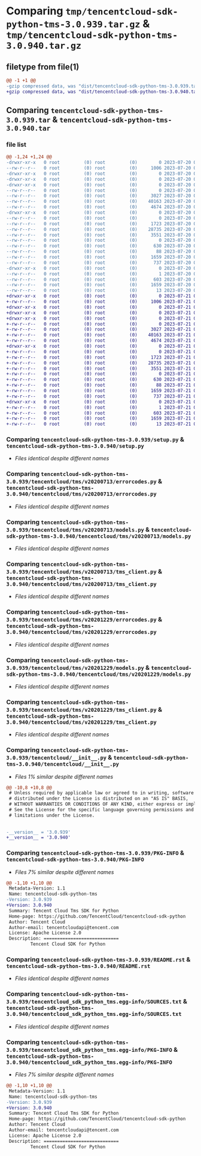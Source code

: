 # Comparing `tmp/tencentcloud-sdk-python-tms-3.0.939.tar.gz` & `tmp/tencentcloud-sdk-python-tms-3.0.940.tar.gz`

## filetype from file(1)

```diff
@@ -1 +1 @@
-gzip compressed data, was "dist/tencentcloud-sdk-python-tms-3.0.939.tar", last modified: Thu Jul 20 00:36:08 2023, max compression
+gzip compressed data, was "dist/tencentcloud-sdk-python-tms-3.0.940.tar", last modified: Fri Jul 21 00:52:10 2023, max compression
```

## Comparing `tencentcloud-sdk-python-tms-3.0.939.tar` & `tencentcloud-sdk-python-tms-3.0.940.tar`

### file list

```diff
@@ -1,24 +1,24 @@
-drwxr-xr-x   0 root         (0) root         (0)        0 2023-07-20 00:36:08.000000 tencentcloud-sdk-python-tms-3.0.939/
--rw-r--r--   0 root         (0) root         (0)     1006 2023-07-20 00:36:08.000000 tencentcloud-sdk-python-tms-3.0.939/setup.py
-drwxr-xr-x   0 root         (0) root         (0)        0 2023-07-20 00:36:08.000000 tencentcloud-sdk-python-tms-3.0.939/tencentcloud/
-drwxr-xr-x   0 root         (0) root         (0)        0 2023-07-20 00:36:08.000000 tencentcloud-sdk-python-tms-3.0.939/tencentcloud/tms/
-drwxr-xr-x   0 root         (0) root         (0)        0 2023-07-20 00:36:08.000000 tencentcloud-sdk-python-tms-3.0.939/tencentcloud/tms/v20200713/
--rw-r--r--   0 root         (0) root         (0)        0 2023-07-20 00:36:08.000000 tencentcloud-sdk-python-tms-3.0.939/tencentcloud/tms/v20200713/__init__.py
--rw-r--r--   0 root         (0) root         (0)     3027 2023-07-20 00:36:08.000000 tencentcloud-sdk-python-tms-3.0.939/tencentcloud/tms/v20200713/errorcodes.py
--rw-r--r--   0 root         (0) root         (0)    40163 2023-07-20 00:36:08.000000 tencentcloud-sdk-python-tms-3.0.939/tencentcloud/tms/v20200713/models.py
--rw-r--r--   0 root         (0) root         (0)     4674 2023-07-20 00:36:08.000000 tencentcloud-sdk-python-tms-3.0.939/tencentcloud/tms/v20200713/tms_client.py
-drwxr-xr-x   0 root         (0) root         (0)        0 2023-07-20 00:36:08.000000 tencentcloud-sdk-python-tms-3.0.939/tencentcloud/tms/v20201229/
--rw-r--r--   0 root         (0) root         (0)        0 2023-07-20 00:36:08.000000 tencentcloud-sdk-python-tms-3.0.939/tencentcloud/tms/v20201229/__init__.py
--rw-r--r--   0 root         (0) root         (0)     1723 2023-07-20 00:36:08.000000 tencentcloud-sdk-python-tms-3.0.939/tencentcloud/tms/v20201229/errorcodes.py
--rw-r--r--   0 root         (0) root         (0)    28735 2023-07-20 00:36:08.000000 tencentcloud-sdk-python-tms-3.0.939/tencentcloud/tms/v20201229/models.py
--rw-r--r--   0 root         (0) root         (0)     3551 2023-07-20 00:36:08.000000 tencentcloud-sdk-python-tms-3.0.939/tencentcloud/tms/v20201229/tms_client.py
--rw-r--r--   0 root         (0) root         (0)        0 2023-07-20 00:36:08.000000 tencentcloud-sdk-python-tms-3.0.939/tencentcloud/tms/__init__.py
--rw-r--r--   0 root         (0) root         (0)      630 2023-07-20 00:36:08.000000 tencentcloud-sdk-python-tms-3.0.939/tencentcloud/__init__.py
--rw-r--r--   0 root         (0) root         (0)       88 2023-07-20 00:36:08.000000 tencentcloud-sdk-python-tms-3.0.939/setup.cfg
--rw-r--r--   0 root         (0) root         (0)     1659 2023-07-20 00:36:08.000000 tencentcloud-sdk-python-tms-3.0.939/PKG-INFO
--rw-r--r--   0 root         (0) root         (0)      737 2023-07-20 00:36:08.000000 tencentcloud-sdk-python-tms-3.0.939/README.rst
-drwxr-xr-x   0 root         (0) root         (0)        0 2023-07-20 00:36:08.000000 tencentcloud-sdk-python-tms-3.0.939/tencentcloud_sdk_python_tms.egg-info/
--rw-r--r--   0 root         (0) root         (0)        1 2023-07-20 00:36:08.000000 tencentcloud-sdk-python-tms-3.0.939/tencentcloud_sdk_python_tms.egg-info/dependency_links.txt
--rw-r--r--   0 root         (0) root         (0)      603 2023-07-20 00:36:08.000000 tencentcloud-sdk-python-tms-3.0.939/tencentcloud_sdk_python_tms.egg-info/SOURCES.txt
--rw-r--r--   0 root         (0) root         (0)     1659 2023-07-20 00:36:08.000000 tencentcloud-sdk-python-tms-3.0.939/tencentcloud_sdk_python_tms.egg-info/PKG-INFO
--rw-r--r--   0 root         (0) root         (0)       13 2023-07-20 00:36:08.000000 tencentcloud-sdk-python-tms-3.0.939/tencentcloud_sdk_python_tms.egg-info/top_level.txt
+drwxr-xr-x   0 root         (0) root         (0)        0 2023-07-21 00:52:10.000000 tencentcloud-sdk-python-tms-3.0.940/
+-rw-r--r--   0 root         (0) root         (0)     1006 2023-07-21 00:52:10.000000 tencentcloud-sdk-python-tms-3.0.940/setup.py
+drwxr-xr-x   0 root         (0) root         (0)        0 2023-07-21 00:52:10.000000 tencentcloud-sdk-python-tms-3.0.940/tencentcloud/
+drwxr-xr-x   0 root         (0) root         (0)        0 2023-07-21 00:52:10.000000 tencentcloud-sdk-python-tms-3.0.940/tencentcloud/tms/
+drwxr-xr-x   0 root         (0) root         (0)        0 2023-07-21 00:52:10.000000 tencentcloud-sdk-python-tms-3.0.940/tencentcloud/tms/v20200713/
+-rw-r--r--   0 root         (0) root         (0)        0 2023-07-21 00:52:10.000000 tencentcloud-sdk-python-tms-3.0.940/tencentcloud/tms/v20200713/__init__.py
+-rw-r--r--   0 root         (0) root         (0)     3027 2023-07-21 00:52:10.000000 tencentcloud-sdk-python-tms-3.0.940/tencentcloud/tms/v20200713/errorcodes.py
+-rw-r--r--   0 root         (0) root         (0)    40163 2023-07-21 00:52:10.000000 tencentcloud-sdk-python-tms-3.0.940/tencentcloud/tms/v20200713/models.py
+-rw-r--r--   0 root         (0) root         (0)     4674 2023-07-21 00:52:10.000000 tencentcloud-sdk-python-tms-3.0.940/tencentcloud/tms/v20200713/tms_client.py
+drwxr-xr-x   0 root         (0) root         (0)        0 2023-07-21 00:52:10.000000 tencentcloud-sdk-python-tms-3.0.940/tencentcloud/tms/v20201229/
+-rw-r--r--   0 root         (0) root         (0)        0 2023-07-21 00:52:10.000000 tencentcloud-sdk-python-tms-3.0.940/tencentcloud/tms/v20201229/__init__.py
+-rw-r--r--   0 root         (0) root         (0)     1723 2023-07-21 00:52:10.000000 tencentcloud-sdk-python-tms-3.0.940/tencentcloud/tms/v20201229/errorcodes.py
+-rw-r--r--   0 root         (0) root         (0)    28735 2023-07-21 00:52:10.000000 tencentcloud-sdk-python-tms-3.0.940/tencentcloud/tms/v20201229/models.py
+-rw-r--r--   0 root         (0) root         (0)     3551 2023-07-21 00:52:10.000000 tencentcloud-sdk-python-tms-3.0.940/tencentcloud/tms/v20201229/tms_client.py
+-rw-r--r--   0 root         (0) root         (0)        0 2023-07-21 00:52:10.000000 tencentcloud-sdk-python-tms-3.0.940/tencentcloud/tms/__init__.py
+-rw-r--r--   0 root         (0) root         (0)      630 2023-07-21 00:52:10.000000 tencentcloud-sdk-python-tms-3.0.940/tencentcloud/__init__.py
+-rw-r--r--   0 root         (0) root         (0)       88 2023-07-21 00:52:10.000000 tencentcloud-sdk-python-tms-3.0.940/setup.cfg
+-rw-r--r--   0 root         (0) root         (0)     1659 2023-07-21 00:52:10.000000 tencentcloud-sdk-python-tms-3.0.940/PKG-INFO
+-rw-r--r--   0 root         (0) root         (0)      737 2023-07-21 00:52:10.000000 tencentcloud-sdk-python-tms-3.0.940/README.rst
+drwxr-xr-x   0 root         (0) root         (0)        0 2023-07-21 00:52:10.000000 tencentcloud-sdk-python-tms-3.0.940/tencentcloud_sdk_python_tms.egg-info/
+-rw-r--r--   0 root         (0) root         (0)        1 2023-07-21 00:52:10.000000 tencentcloud-sdk-python-tms-3.0.940/tencentcloud_sdk_python_tms.egg-info/dependency_links.txt
+-rw-r--r--   0 root         (0) root         (0)      603 2023-07-21 00:52:10.000000 tencentcloud-sdk-python-tms-3.0.940/tencentcloud_sdk_python_tms.egg-info/SOURCES.txt
+-rw-r--r--   0 root         (0) root         (0)     1659 2023-07-21 00:52:10.000000 tencentcloud-sdk-python-tms-3.0.940/tencentcloud_sdk_python_tms.egg-info/PKG-INFO
+-rw-r--r--   0 root         (0) root         (0)       13 2023-07-21 00:52:10.000000 tencentcloud-sdk-python-tms-3.0.940/tencentcloud_sdk_python_tms.egg-info/top_level.txt
```

### Comparing `tencentcloud-sdk-python-tms-3.0.939/setup.py` & `tencentcloud-sdk-python-tms-3.0.940/setup.py`

 * *Files identical despite different names*

### Comparing `tencentcloud-sdk-python-tms-3.0.939/tencentcloud/tms/v20200713/errorcodes.py` & `tencentcloud-sdk-python-tms-3.0.940/tencentcloud/tms/v20200713/errorcodes.py`

 * *Files identical despite different names*

### Comparing `tencentcloud-sdk-python-tms-3.0.939/tencentcloud/tms/v20200713/models.py` & `tencentcloud-sdk-python-tms-3.0.940/tencentcloud/tms/v20200713/models.py`

 * *Files identical despite different names*

### Comparing `tencentcloud-sdk-python-tms-3.0.939/tencentcloud/tms/v20200713/tms_client.py` & `tencentcloud-sdk-python-tms-3.0.940/tencentcloud/tms/v20200713/tms_client.py`

 * *Files identical despite different names*

### Comparing `tencentcloud-sdk-python-tms-3.0.939/tencentcloud/tms/v20201229/errorcodes.py` & `tencentcloud-sdk-python-tms-3.0.940/tencentcloud/tms/v20201229/errorcodes.py`

 * *Files identical despite different names*

### Comparing `tencentcloud-sdk-python-tms-3.0.939/tencentcloud/tms/v20201229/models.py` & `tencentcloud-sdk-python-tms-3.0.940/tencentcloud/tms/v20201229/models.py`

 * *Files identical despite different names*

### Comparing `tencentcloud-sdk-python-tms-3.0.939/tencentcloud/tms/v20201229/tms_client.py` & `tencentcloud-sdk-python-tms-3.0.940/tencentcloud/tms/v20201229/tms_client.py`

 * *Files identical despite different names*

### Comparing `tencentcloud-sdk-python-tms-3.0.939/tencentcloud/__init__.py` & `tencentcloud-sdk-python-tms-3.0.940/tencentcloud/__init__.py`

 * *Files 1% similar despite different names*

```diff
@@ -10,8 +10,8 @@
 # Unless required by applicable law or agreed to in writing, software
 # distributed under the License is distributed on an "AS IS" BASIS,
 # WITHOUT WARRANTIES OR CONDITIONS OF ANY KIND, either express or implied.
 # See the License for the specific language governing permissions and
 # limitations under the License.
 
 
-__version__ = '3.0.939'
+__version__ = '3.0.940'
```

### Comparing `tencentcloud-sdk-python-tms-3.0.939/PKG-INFO` & `tencentcloud-sdk-python-tms-3.0.940/PKG-INFO`

 * *Files 7% similar despite different names*

```diff
@@ -1,10 +1,10 @@
 Metadata-Version: 1.1
 Name: tencentcloud-sdk-python-tms
-Version: 3.0.939
+Version: 3.0.940
 Summary: Tencent Cloud Tms SDK for Python
 Home-page: https://github.com/TencentCloud/tencentcloud-sdk-python
 Author: Tencent Cloud
 Author-email: tencentcloudapi@tencent.com
 License: Apache License 2.0
 Description: ============================
         Tencent Cloud SDK for Python
```

### Comparing `tencentcloud-sdk-python-tms-3.0.939/README.rst` & `tencentcloud-sdk-python-tms-3.0.940/README.rst`

 * *Files identical despite different names*

### Comparing `tencentcloud-sdk-python-tms-3.0.939/tencentcloud_sdk_python_tms.egg-info/SOURCES.txt` & `tencentcloud-sdk-python-tms-3.0.940/tencentcloud_sdk_python_tms.egg-info/SOURCES.txt`

 * *Files identical despite different names*

### Comparing `tencentcloud-sdk-python-tms-3.0.939/tencentcloud_sdk_python_tms.egg-info/PKG-INFO` & `tencentcloud-sdk-python-tms-3.0.940/tencentcloud_sdk_python_tms.egg-info/PKG-INFO`

 * *Files 7% similar despite different names*

```diff
@@ -1,10 +1,10 @@
 Metadata-Version: 1.1
 Name: tencentcloud-sdk-python-tms
-Version: 3.0.939
+Version: 3.0.940
 Summary: Tencent Cloud Tms SDK for Python
 Home-page: https://github.com/TencentCloud/tencentcloud-sdk-python
 Author: Tencent Cloud
 Author-email: tencentcloudapi@tencent.com
 License: Apache License 2.0
 Description: ============================
         Tencent Cloud SDK for Python
```

